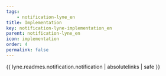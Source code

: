 ```yaml
---
tags: 
    - notification-lyne_en
title: Implementation
key: notification-lyne-implementation_en
parent: notification-lyne_en
icon: implementation
order: 4
permalink: false  
---
```

{{ lyne.readmes.notification.notification | absolutelinks | safe }}


